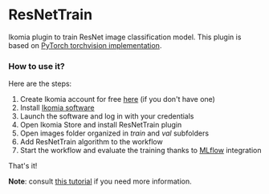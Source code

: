 # ResNetTrain

Ikomia plugin to train ResNet image classification model. This plugin is based on [PyTorch torchvision implementation](https://github.com/pytorch/vision).

### How to use it?
Here are the steps:

1. Create Ikomia account for free [here](https://ikomia.com/accounts/signup/) (if you don't have one)
2. Install [Ikomia software](https://ikomia.com/en/download)
3. Launch the software and log in with your credentials
4. Open Ikomia Store and install ResNetTrain plugin
5. Open images folder organized in *train* and *val* subfolders 
6. Add ResNetTrain algorithm to the workflow
7. Start the workflow and evaluate the training thanks to [MLflow](https://www.mlflow.org/) integration

That's it!

**Note**: consult [this tutorial](https://blog.ikomia.com/2021/01/train-deep-learning-models-with-ikomia/) if you need more information.

